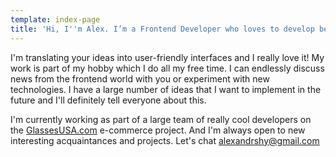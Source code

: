 ```yaml
---
template: index-page
title: 'Hi, I''m Alex. I’m a Frontend Developer who loves to develop beautiful things'
---
```

I'm translating your ideas into user-friendly interfaces and I really love it! My work is part of my hobby which I do all my free time. I can endlessly discuss news from the frontend world with you or experiment with new technologies. I have a large number of ideas that I want to implement in the future and I'll definitely tell everyone about this.

I'm currently working as part of a large team of really cool developers on the [GlassesUSA.com](https://www.glassesusa.com/) e-commerce project. And I'm always open to new interesting acquaintances and projects. Let's chat [alexandrshy@gmail.com](alexandrshy@gmail.com)
